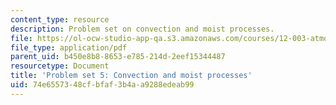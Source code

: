 ```yaml
---
content_type: resource
description: Problem set on convection and moist processes.
file: https://ol-ocw-studio-app-qa.s3.amazonaws.com/courses/12-003-atmosphere-ocean-and-climate-dynamics-fall-2008/74e6557348cfbfaf3b4aa9288edeab99_homework5.pdf
file_type: application/pdf
parent_uid: b450e8b8-8653-e785-214d-2eef15344487
resourcetype: Document
title: 'Problem set 5: Convection and moist processes'
uid: 74e65573-48cf-bfaf-3b4a-a9288edeab99
---
```

